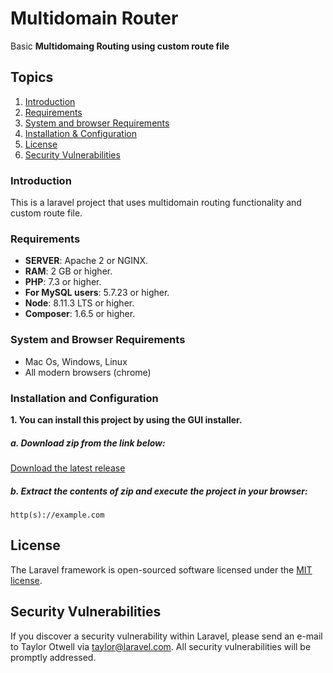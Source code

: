 # Multidomain Router
Basic **Multidomaing Routing using custom route file** 

## Topics
1. [Introduction](#introduction)
2. [Requirements](#requirements)
3. [System and browser Requirements](#system-and-browser-requirements)
4. [Installation & Configuration](#installation-and-configuration)
5. [License](#license)
6. [Security Vulnerabilities](#security-vulnerabilities)

### Introduction
This is a laravel project that uses multidomain routing functionality and custom route file. 

### Requirements
* **SERVER**: Apache 2 or NGINX.
* **RAM**: 2 GB or higher.
* **PHP**: 7.3 or higher.
* **For MySQL users**: 5.7.23 or higher.
* **Node**: 8.11.3 LTS or higher.
* **Composer**: 1.6.5 or higher.

### System and Browser Requirements
- Mac Os, Windows, Linux
- All modern browsers (chrome)

### Installation and Configuration
**1. You can install this project by using the GUI installer.**

##### a. Download zip from the link below:

[Download the latest release](https://git.ithands.com/gabriel.gaurav/multidomain-app.git)

##### b. Extract the contents of zip and execute the project in your browser:

~~~
http(s)://example.com
~~~

## License

The Laravel framework is open-sourced software licensed under the [MIT license](https://opensource.org/licenses/MIT).

## Security Vulnerabilities

If you discover a security vulnerability within Laravel, please send an e-mail to Taylor Otwell via [taylor@laravel.com](mailto:taylor@laravel.com). All security vulnerabilities will be promptly addressed.




